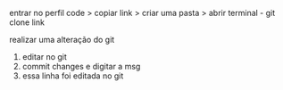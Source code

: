 entrar no perfil
code > copiar link > criar uma pasta > abrir terminal - git clone link

realizar uma alteração do git
1. editar no git
2. commit changes e digitar a msg
3. essa linha foi editada no git
